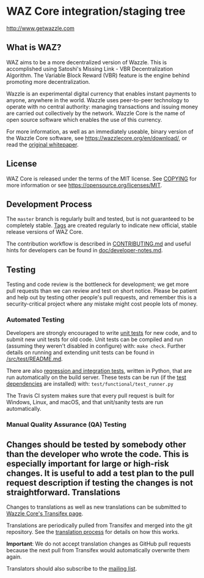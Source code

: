 WAZ Core integration/staging tree
=====================================

http://www.getwazzle.com

What is WAZ?
----------------

WAZ aims to be a more decentralized version of Wazzle. This is accomplished 
using Satoshi's Missing Link - VBR Decentralization Algorithm. 
The Variable Block Reward (VBR) feature is the engine behind promoting more 
decentralization.

Wazzle is an experimental digital currency that enables instant payments to
anyone, anywhere in the world. Wazzle uses peer-to-peer technology to operate
with no central authority: managing transactions and issuing money are carried
out collectively by the network. Wazzle Core is the name of open source
software which enables the use of this currency.

For more information, as well as an immediately useable, binary version of
the Wazzle Core software, see https://wazzlecore.org/en/download/, or read the
[original whitepaper](https://wazzlecore.org/wazzle.pdf).

License
-------

WAZ Core is released under the terms of the MIT license. See [COPYING](COPYING) for more
information or see https://opensource.org/licenses/MIT.

Development Process
-------------------

The `master` branch is regularly built and tested, but is not guaranteed to be
completely stable. [Tags](https://github.com/WizzleCoin/WAZ/tags) are created
regularly to indicate new official, stable release versions of WAZ Core.

The contribution workflow is described in [CONTRIBUTING.md](CONTRIBUTING.md)
and useful hints for developers can be found in [doc/developer-notes.md](doc/developer-notes.md).

Testing
-------

Testing and code review is the bottleneck for development; we get more pull
requests than we can review and test on short notice. Please be patient and help out by testing
other people's pull requests, and remember this is a security-critical project where any mistake might cost people
lots of money.

### Automated Testing

Developers are strongly encouraged to write [unit tests](src/test/README.md) for new code, and to
submit new unit tests for old code. Unit tests can be compiled and run
(assuming they weren't disabled in configure) with: `make check`. Further details on running
and extending unit tests can be found in [/src/test/README.md](/src/test/README.md).

There are also [regression and integration tests](/test), written
in Python, that are run automatically on the build server.
These tests can be run (if the [test dependencies](/test) are installed) with: `test/functional/test_runner.py`

The Travis CI system makes sure that every pull request is built for Windows, Linux, and macOS, and that unit/sanity tests are run automatically.

### Manual Quality Assurance (QA) Testing

Changes should be tested by somebody other than the developer who wrote the
code. This is especially important for large or high-risk changes. It is useful
to add a test plan to the pull request description if testing the changes is
not straightforward.
Translations
------------

Changes to translations as well as new translations can be submitted to
[Wazzle Core's Transifex page](https://www.transifex.com/wazzle/wazzle/).

Translations are periodically pulled from Transifex and merged into the git repository. See the
[translation process](doc/translation_process.md) for details on how this works.

**Important**: We do not accept translation changes as GitHub pull requests because the next
pull from Transifex would automatically overwrite them again.

Translators should also subscribe to the [mailing list](https://groups.google.com/forum/#!forum/wazzle-translators).